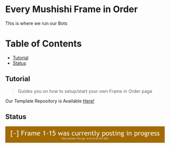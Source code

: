 # Every Mushishi Frame in Order
This is where we run our Bots

# Table of Contents
- [Tutorial](#tutorial)
- [Status](#status)

## Tutorial
> Guides you on how to setup/start your own Frame in Order page

Our Template Repository is Available [Here!](https://github.com/fearocanity/ebtrfio-template)

## Status
![Status Image](status/status.jpg)
